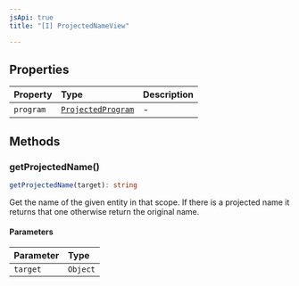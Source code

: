 ```yaml
---
jsApi: true
title: "[I] ProjectedNameView"

---
```

## Properties

| Property | Type | Description |
| :------ | :------ | :------ |
| `program` | [`ProjectedProgram`](ProjectedProgram.md) | - |

## Methods

### getProjectedName()

```ts
getProjectedName(target): string
```

Get the name of the given entity in that scope.
If there is a projected name it returns that one otherwise return the original name.

#### Parameters

| Parameter | Type |
| :------ | :------ |
| `target` | `Object` |
